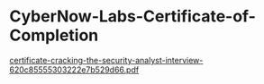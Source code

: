# CyberNow-Labs-Certificate-of-Completion
[certificate-cracking-the-security-analyst-interview-620c85555303222e7b529d66.pdf](https://github.com/AustinGettel/CyberNow-Labs-Certificate-of-Completion/files/11232900/certificate-cracking-the-security-analyst-interview-620c85555303222e7b529d66.pdf)
